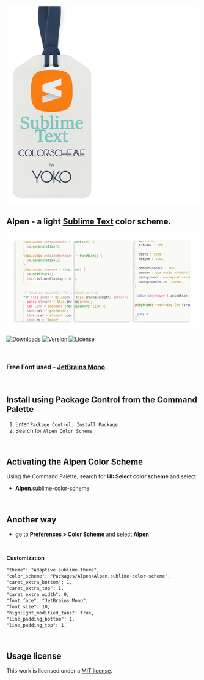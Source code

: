 
<img src="docs/brand-new.png" >

## Alpen - a light [Sublime Text](https://www.sublimetext.com) color scheme.

<img src="docs/view-new.png" >

[![Downloads](https://img.shields.io/packagecontrol/dt/Alpen%2520Color%2520Scheme?style=social)](https://packagecontrol.io/packages/Alpen%20Color%20Scheme)
[![Version](https://img.shields.io/github/v/release/luxelego/alpen_color_scheme?style=social)](https://packagecontrol.io/packages/Alpen%20Color%20Scheme)
[![License](https://img.shields.io/github/license/luxelego/alpen_color_scheme?style=social)](https://github.com/luxelego/alpen_color_scheme/blob/main/LICENSE)

<img src="docs/spacer.png" width="1" height="1">

### Free Font used - [JetBrains Mono](https://www.jetbrains.com/lp/mono/).

<img src="docs/spacer.png" width="1" height="1">

## Install using Package Control  from the **Command Palette**

1. Enter `Package Control: Install Package`
2. Search for `Alpen Color Scheme`

<img src="docs/spacer.png" width="1" height="1">

## Activating the Alpen Color Scheme

Using the Command Palette, search for **UI: Select color scheme** and select:

- **Alpen**.sublime-color-scheme

<img src="docs/spacer.png" width="1" height="1">

## Another way

- go to **Preferences > Color Scheme** and select **Alpen**

<img src="docs/spacer.png" width="1" height="1">

**Customization**

	"theme": "Adaptive.sublime-theme",
	"color_scheme": "Packages/Alpen/Alpen.sublime-color-scheme",	
	"caret_extra_bottom": 1,
	"caret_extra_top": 1,
	"caret_extra_width": 0,	
	"font_face": "JetBrains Mono",
	"font_size": 10,	
	"highlight_modified_tabs": true,
	"line_padding_bottom": 1,
	"line_padding_top": 1,

<img src="docs/spacer.png" width="1" height="1">

## Usage license

This work is licensed under a [MIT license](https://github.com/luxelego/alpen_color_scheme/blob/main/LICENSE).
